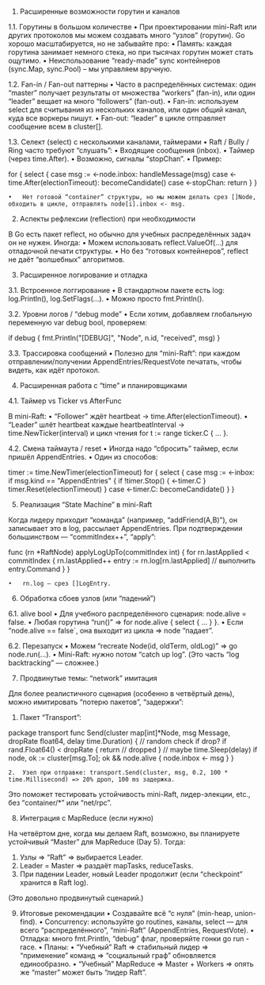 1. Расширенные возможности горутин и каналов

1.1. Горутины в большом количестве
•	При проектировании mini-Raft или других протоколов мы можем создавать много “узлов” (горутин). Go хорошо масштабируется, но не забывайте про:
•	Память: каждая горутина занимает немного стека, но при тысячах горутин может стать ощутимо.
•	Неиспользование “ready-made” sync контейнеров (sync.Map, sync.Pool) – мы управляем вручную.

1.2. Fan-in / Fan-out паттерны
•	Часто в распределённых системах: один “master” получает результаты от множества “workers” (fan-in), или один “leader” вещает на много “followers” (fan-out).
•	Fan-in: используем select для считывания из нескольких каналов, или один общий канал, куда все воркеры пишут.
•	Fan-out: “leader” в цикле отправляет сообщение всем в cluster[].

1.3. Селект (select) с несколькими каналами, таймерами
•	Raft / Bully / Ring часто требуют “слушать”:
•	Входящие сообщения (inbox).
•	Таймер (через time.After).
•	Возможно, сигналы “stopChan”.
•	Пример:

for {
select {
case msg := <-node.inbox:
handleMessage(msg)
case <-time.After(electionTimeout):
becomeCandidate()
case <-stopChan:
return
}
}


	•	Нет готовой “container” структуры, но мы можем делать срез []Node, обходить в цикле, отправлять node[i].inbox <- msg.

2. Аспекты рефлексии (reflection) при необходимости

В Go есть пакет reflect, но обычно для учебных распределённых задач он не нужен. Иногда:
•	Можем использовать reflect.ValueOf(...) для отладочной печати структуры.
•	Но без “готовых контейнеров”, reflect не даёт “волшебных” алгоритмов.

3. Расширенное логирование и отладка

3.1. Встроенное логгирование
•	В стандартном пакете есть log: log.Println(), log.SetFlags(...).
•	Можно просто fmt.Println().

3.2. Уровни логов / “debug mode”
•	Если хотим, добавляем глобальную переменную var debug bool, проверяем:

if debug {
fmt.Println("[DEBUG]", "Node", n.id, "received", msg)
}



3.3. Трассировка сообщений
•	Полезно для “mini-Raft”: при каждом отправлении/получении AppendEntries/RequestVote печатать, чтобы видеть, как идёт протокол.

4. Расширенная работа с “time” и планировщиками

4.1. Таймер vs Ticker vs AfterFunc

В mini-Raft:
•	“Follower” ждёт heartbeat → time.After(electionTimeout).
•	“Leader” шлёт heartbeat каждые heartbeatInterval → time.NewTicker(interval) и цикл чтения for t := range ticker.C { ... }.

4.2. Смена таймаута / reset
•	Иногда надо “сбросить” таймер, если пришёл AppendEntries.
•	Один из способов:

timer := time.NewTimer(electionTimeout)
for {
select {
case msg := <-inbox:
if msg.kind == "AppendEntries" {
if !timer.Stop() { <-timer.C }
timer.Reset(electionTimeout)
}
case <-timer.C:
becomeCandidate()
}
}

5. Реализация “State Machine” в mini-Raft

Когда лидеру приходит “команда” (например, “addFriend(A,B)”), он записывает это в log, рассылает AppendEntries. При подтверждении большинством — “commitIndex++”, “apply”:

func (rn *RaftNode) applyLogUpTo(commitIndex int) {
for rn.lastApplied < commitIndex {
rn.lastApplied++
entry := rn.log[rn.lastApplied]
// выполнить entry.Command
}
}

	•	rn.log – срез []LogEntry.

6. Обработка сбоев узлов (или “падений”)

6.1. alive bool
•	Для учебного распределённого сценария: node.alive = false.
•	Любая горутина “run()” => for node.alive { select { ... } }.
•	Если “node.alive == false`, она выходит из цикла => node “падает”.

6.2. Перезапуск
•	Можем “recreate Node(id, oldTerm, oldLog)” => go node.run(…).
•	Mini-Raft: нужно потом “catch up log”.  (Это часть “log backtracking” — сложнее.)

7. Продвинутые темы: “network” имитация

Для более реалистичного сценария (особенно в четвёртый день), можно имитировать “потерю пакетов”, “задержки”:
1.	Пакет “Transport”:

package transport
func Send(cluster map[int]*Node, msg Message, dropRate float64, delay time.Duration) {
// random check if drop?
if rand.Float64() < dropRate {
return // dropped
}
// maybe time.Sleep(delay)
if node, ok := cluster[msg.To]; ok && node.alive {
node.inbox <- msg
}
}


	2.	Узел при отправке: transport.Send(cluster, msg, 0.2, 100 * time.Millisecond) => 20% дроп, 100 ms задержка.

Это поможет тестировать устойчивость mini-Raft, лидер-элекции, etc., без “container/*” или “net/rpc”.

8. Интеграция c MapReduce (если нужно)

На четвёртом дне, когда мы делаем Raft, возможно, вы планируете устойчивый “Master” для MapReduce (Day 5). Тогда:
1.	Узлы => “Raft” => выбирается Leader.
2.	Leader = Master => раздаёт mapTasks, reduceTasks.
3.	При падении Leader, новый Leader продолжит (если “checkpoint” хранится в Raft log).

(Это довольно продвинутый сценарий.)

9. Итоговые рекомендации
   •	Создавайте всё “с нуля” (min-heap, union-find).
   •	Concurrency: используйте go routines, каналы, select — для всего “распределённого”, “mini-Raft” (AppendEntries, RequestVote).
   •	Отладка: много fmt.Println, “debug” флаг, проверяйте гонки go run -race.
   •	Планы:
   •	“Учебный” Raft => стабильный лидер => “применение” команд => “социальный граф” обновляется единообразно.
   •	“Учебный” MapReduce => Master + Workers => опять же “master” может быть “лидер Raft”.